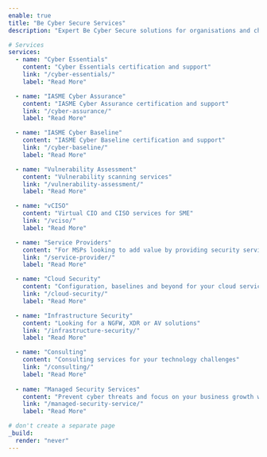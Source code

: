 ```yaml
---
enable: true
title: "Be Cyber Secure Services"
description: "Expert Be Cyber Secure solutions for organisations and charities of all sizes."

# Services
services:
  - name: "Cyber Essentials"
    content: "Cyber Essentials certification and support"
    link: "/cyber-essentials/"
    label: "Read More"

  - name: "IASME Cyber Assurance"
    content: "IASME Cyber Assurance certification and support"
    link: "/cyber-assurance/"
    label: "Read More"

  - name: "IASME Cyber Baseline"
    content: "IASME Cyber Baseline certification and support"
    link: "/cyber-baseline/"
    label: "Read More"

  - name: "Vulnerability Assessment"
    content: "Vulnerability scanning services"
    link: "/vulnerability-assessment/"
    label: "Read More"

  - name: "vCISO"
    content: "Virtual CIO and CISO services for SME"
    link: "/vciso/"
    label: "Read More"

  - name: "Service Providers"
    content: "For MSPs looking to add value by providing security services"
    link: "/service-provider/"
    label: "Read More"

  - name: "Cloud Security"
    content: "Configuration, baselines and beyond for your cloud services"
    link: "/cloud-security/"
    label: "Read More"

  - name: "Infrastructure Security"
    content: "Looking for a NGFW, XDR or AV solutions"
    link: "/infrastructure-security/"
    label: "Read More"

  - name: "Consulting"
    content: "Consulting services for your technology challenges"
    link: "/consulting/"
    label: "Read More"
  
  - name: "Managed Security Services"
    content: "Prevent cyber threats and focus on your business growth with our expert team"
    link: "/managed-security-service/"
    label: "Read More"

# don't create a separate page
_build:
  render: "never"
---
```

